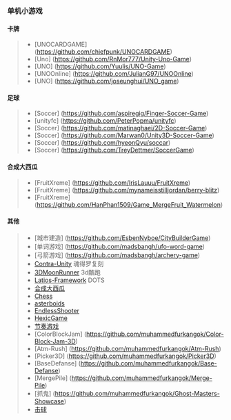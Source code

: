 ### 单机小游戏
#### 卡牌
>* [UNOCARDGAME] (https://github.com/chiefpunk/UNOCARDGAME)
>* [Uno] (https://github.com/RnMor777/Unity-Uno-Game)
>* [UNO] (https://github.com/Yuulis/UNO-Game)
>* [UNOOnline] (https://github.com/JulianG97/UNOOnline)
>* [UNO] (https://github.com/joseunghui/UNO_game)
#### 足球
>* [Soccer] (https://github.com/aspiregig/Finger-Soccer-Game)
>* [unityfc] (https://github.com/PeterPopma/unityfc)
>* [Soccer] (https://github.com/matinaghaei/2D-Soccer-Game)
>* [Soccer] (https://github.com/Marwan0/Unity3D-Soccer-Game)
>* [Soccer] (https://github.com/hyeonQyu/soccar)
>* [Soccer] (https://github.com/TreyDettmer/SoccerGame)
#### 合成大西瓜
>* [FruitXreme] (https://github.com/IrisLauuu/FruitXreme)
>* [FruitXreme] (https://github.com/mynameisstilljordan/berry-blitz)
>* [FruitXreme] (https://github.com/HanPhan1509/Game_MergeFruit_Watermelon)

#### 其他
>* [城市建造] (https://github.com/EsbenNyboe/CityBuilderGame)
>* [单词游戏] (https://github.com/madsbangh/ufo-word-game)
>* [弓箭游戏] (https://github.com/madsbangh/archery-game)
>* [Contra-Unity](https://github.com/dasishiqigaocaisheng/Contra-Unity) 魂得罗复刻
>* [3DMoonRunner](https://github.com/XINCGer/3DMoonRunner) 3d酷跑
>* [Latios-Framework](https://github.com/Dreaming381/Latios-Framework) DOTS
>* [合成大西瓜](https://github.com/9b9387/Watermelon)
>* [Chess](https://github.com/SimpleDevelopmentGit/ChessGame)
>* [asterboids](https://github.com/keenanwoodall/asterboids)
>* [EndlessShooter](https://github.com/keenanwoodall/EndlessShooter)
>* [HexicGame](https://github.com/yasirkula/UnityHexicGame)
>* [节奏游戏](https://github.com/Arcthesia/ArcCreate)
>* [ColorBlockJam] (https://github.com/muhammedfurkangok/Color-Block-Jam-3D)
>* [Atm-Rush] (https://github.com/muhammedfurkangok/Atm-Rush)
>* [Picker3D] (https://github.com/muhammedfurkangok/Picker3D)
>* [BaseDefanse] (https://github.com/muhammedfurkangok/Base-Defanse)
>* [MergePile] (https://github.com/muhammedfurkangok/Merge-Pile)
>* [抓鬼] (https://github.com/muhammedfurkangok/Ghost-Masters-Showcase)
>* [击球](https://github.com/muhammedfurkangok/Knock-Balls)
